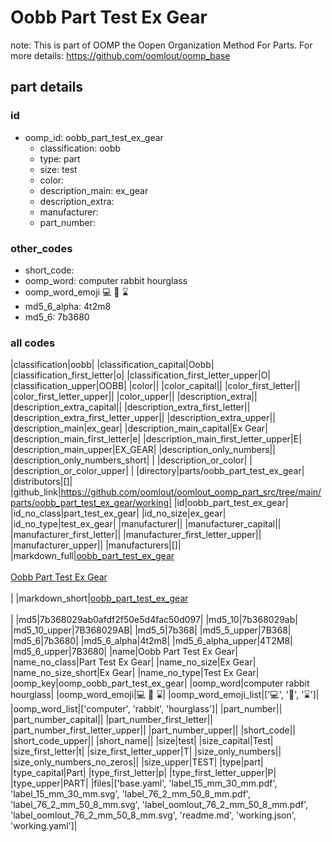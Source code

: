 # Oobb Part Test Ex Gear  

note: This is part of OOMP the Oopen Organization Method For Parts. For more details: https://github.com/oomlout/oomp_base

##  part details





### id
* oomp_id: oobb_part_test_ex_gear
  * classification: oobb
  * type: part
  * size: test
  * color: 
  * description_main: ex_gear
  * description_extra: 
  * manufacturer: 
  * part_number: 

### other_codes
* short_code: 
* oomp_word: computer rabbit hourglass
* oomp_word_emoji :computer: :rabbit: :hourglass:
* md5_6_alpha: 4t2m8
* md5_6: 7b3680

### all codes 
|classification|oobb|
|classification_capital|Oobb|
|classification_first_letter|o|
|classification_first_letter_upper|O|
|classification_upper|OOBB|
|color||
|color_capital||
|color_first_letter||
|color_first_letter_upper||
|color_upper||
|description_extra||
|description_extra_capital||
|description_extra_first_letter||
|description_extra_first_letter_upper||
|description_extra_upper||
|description_main|ex_gear|
|description_main_capital|Ex Gear|
|description_main_first_letter|e|
|description_main_first_letter_upper|E|
|description_main_upper|EX_GEAR|
|description_only_numbers||
|description_only_numbers_short| |
|description_or_color| |
|description_or_color_upper| |
|directory|parts/oobb_part_test_ex_gear|
|distributors|[]|
|github_link|https://github.com/oomlout/oomlout_oomp_part_src/tree/main/parts/oobb_part_test_ex_gear/working|
|id|oobb_part_test_ex_gear|
|id_no_class|part_test_ex_gear|
|id_no_size|ex_gear|
|id_no_type|test_ex_gear|
|manufacturer||
|manufacturer_capital||
|manufacturer_first_letter||
|manufacturer_first_letter_upper||
|manufacturer_upper||
|manufacturers|[]|
|markdown_full|[oobb_part_test_ex_gear](https://github.com/oomlout/oomlout_oomp_part_src/tree/main/parts/oobb_part_test_ex_gear/working)<br>[](https://github.com/oomlout/oomlout_oomp_part_src/tree/main/parts/oobb_part_test_ex_gear/working)<br>[Oobb Part Test Ex Gear](https://github.com/oomlout/oomlout_oomp_part_src/tree/main/parts/oobb_part_test_ex_gear/working)<br><br>|
|markdown_short|[oobb_part_test_ex_gear](https://github.com/oomlout/oomlout_oomp_part_src/tree/main/parts/oobb_part_test_ex_gear/working)<br><br>|
|md5|7b368029ab0afdf2f50e5d4fac50d097|
|md5_10|7b368029ab|
|md5_10_upper|7B368029AB|
|md5_5|7b368|
|md5_5_upper|7B368|
|md5_6|7b3680|
|md5_6_alpha|4t2m8|
|md5_6_alpha_upper|4T2M8|
|md5_6_upper|7B3680|
|name|Oobb Part Test Ex Gear|
|name_no_class|Part Test Ex Gear|
|name_no_size|Ex Gear|
|name_no_size_short|Ex Gear|
|name_no_type|Test Ex Gear|
|oomp_key|oomp_oobb_part_test_ex_gear|
|oomp_word|computer rabbit hourglass|
|oomp_word_emoji|:computer: :rabbit: :hourglass:|
|oomp_word_emoji_list|[':computer:', ':rabbit:', ':hourglass:']|
|oomp_word_list|['computer', 'rabbit', 'hourglass']|
|part_number||
|part_number_capital||
|part_number_first_letter||
|part_number_first_letter_upper||
|part_number_upper||
|short_code||
|short_code_upper||
|short_name||
|size|test|
|size_capital|Test|
|size_first_letter|t|
|size_first_letter_upper|T|
|size_only_numbers||
|size_only_numbers_no_zeros||
|size_upper|TEST|
|type|part|
|type_capital|Part|
|type_first_letter|p|
|type_first_letter_upper|P|
|type_upper|PART|
|files|['base.yaml', 'label_15_mm_30_mm.pdf', 'label_15_mm_30_mm.svg', 'label_76_2_mm_50_8_mm.pdf', 'label_76_2_mm_50_8_mm.svg', 'label_oomlout_76_2_mm_50_8_mm.pdf', 'label_oomlout_76_2_mm_50_8_mm.svg', 'readme.md', 'working.json', 'working.yaml']|
